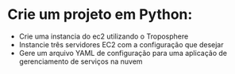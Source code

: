 # Crie um projeto em Python:
- Crie uma instancia do ec2 utilizando o Troposphere
- Instancie três servidores EC2 com a configuração que desejar
- Gere um arquivo YAML de configuração para uma aplicação de gerenciamento de serviços na nuvem
